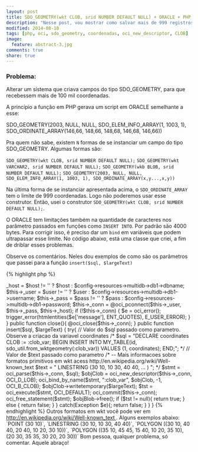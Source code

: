 ```yaml
---
layout: post
title: SDO_GEOMETRY(wkt CLOB, srid NUMBER DEFAULT NULL) + ORACLE + PHP (oci).
description: "Nesse post, vou mostrar como salvar mais de 999 registros em um campo SDO_GEOMETRY usando o PHP e as funções de OCI."
modified: 2014-08-10
tags: [php, oci, sdo_geometry, coordenadas, oci_new_descriptor, CLOB]
image:
  feature: abstract-3.jpg
comments: true
share: true
---
```


### Problema:
<div class="info">
Alterar um sistema que criava campos do tipo SDO_GEOMETRY, para que recebessem mais de 100 mil coordenadas.
</div>

A princípio a função em PHP gerava um script em ORACLE semelhante a esse:

<div class="notice">
SDO_GEOMETRY(2003, NULL, NULL,
 SDO_ELEM_INFO_ARRAY(1, 1003, 1),
 SDO_ORDINATE_ARRAY(146,66, 148,66, 148,68, 146,68, 146,66))
</div>


Pra quem não sabe, existem `N` formas de se instanciar um campo do tipo SDO_GEOMETRY. Algumas formas são:


`SDO_GEOMETRY(wkt CLOB, srid NUMBER DEFAULT NULL);`
`SDO_GEOMETRY(wkt VARCHAR2, srid NUMBER DEFAULT NULL);`
`SDO_GEOMETRY(wkb BLOB, srid NUMBER DEFAULT NULL);`
`SDO_GEOMETRY(2003, NULL, NULL,
    SDO_ELEM_INFO_ARRAY(1, 1003, 1),
    SDO_ORDINATE_ARRAY(x,y...,x,y))`

Na última forma de se instanciar apresentada acima, o `SDO_ORDINATE_ARRAY` tem o limite de 999 coordenadas. Logo não poderemos usar esse construtor.
Então, usei o construtor `SDO_GEOMETRY(wkt CLOB, srid NUMBER DEFAULT NULL);`.

O ORACLE tem limitações também na quantidade de caracteres nos parâmetro passados em funções como `INSERT INTO`. Por padrão são 4000 bytes. Para
corrigir isso, é preciso dar um `bind` em variáveis que podem ultrapassar esse limite. No código abaixo, está uma classe que criei, a fim de driblar esses
problemas.

Observe os comentários. Neles dou exemplos de como são os parâmetros que passei para a função `insert($sql, $largeText)`


{% highlight php %}
<?php
/**
 * Classe que salva no SDO_GEOMETRY varias coordenadas em CLOB, usando o bind do PHP
 * User: felipe.neuhauss
 * Date: 01/10/14
 * Time: 11:03
 */

class OracleOciSdoGeometry {
    private $_host; # Servidor
    private $_db; 	# Banco de dados
    private $_user; # Usuario
    private $_pass; # Senha
    private $_conn;

    public function __construct($host="", $db="", $user="", $pass="")
    {

        $config = new Zend_Config_Ini(APPLICATION_PATH.'/configs/application.ini', 'production');

        $this->_host = $host != ''   ? $host : $config->resources->multidb->db1->dbname;
        $this->_user = $user != ''  ? $user : $config->resources->multidb->db1->username;
        $this->_pass = $pass != '' ? $pass : $config->resources->multidb->db1->password;

        $this->_conn = @oci_pconnect($this->_user, $this->_pass, $this->_host);

        if (!$this->_conn) {
            $e = oci_error();
            trigger_error(htmlentities($e['message'], ENT_QUOTES), E_USER_ERROR);
        }
    }

    public function close(){
       @oci_close($this->_conn);
    }


    public function insert($sql, $largeText) {

        try{
            // Valor do $sql passado como parametro. Observe a criacao da variavel coordinates
            /*
             $sql = "DECLARE
                  coordinates CLOB := :clob_var;
                BEGIN
                  INSERT INTO MY_TABLE(id, sdo_util.from_wktgeometry(:clob_var)) VALUES (1, coordinates);
                END;";
            */
            // Valor de $text passado como parametro
            /*
                -- Mais informacoes sobre formatos primitivos em wkt acess http://en.wikipedia.org/wiki/Well-known_text
                $text = " LINESTRING (30 10, 10 30, 40 40, ... ) ";
            */

            $stmt = oci_parse($this->_conn, $sql);

            $objClob = oci_new_descriptor($this->_conn, OCI_D_LOB);

            oci_bind_by_name($stmt, ":clob_var", $objClob, -1, OCI_B_CLOB);
            $objClob->writetemporary($largeText);

            $tst = oci_execute($stmt, OCI_DEFAULT);

            oci_commit($this->_conn);
            oci_free_statement($stmt);
            $objBlob->free();

            if ($tst != null){
                return true;
            } else {
                return false;
            }

        }
        catch(Exception $e){;

            return false;
        }

    }
}

{% endhighlight %}

Outros formatos em wkt você pode ver em <a href='http://en.wikipedia.org/wiki/Well-known_text'> http://en.wikipedia.org/wiki/Well-known_text </a>. Alguns exemplos abaixo:

`POINT (30 10)`, `LINESTRING (30 10, 10 30, 40 40)`, `POLYGON ((30 10, 40 40, 20 40, 10 20, 30 10))`,
`POLYGON ((35 10, 45 45, 15 40, 10 20, 35 10),(20 30, 35 35, 30 20, 20 30))`

Bom pessoa, qualquer problema, só comentar.

Aquele abraço!